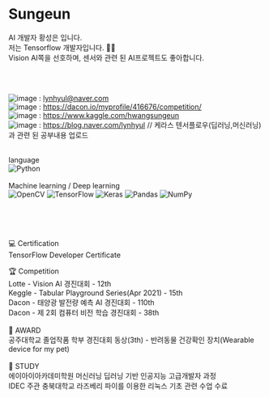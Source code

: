# Sungeun


AI 개발자 황성은 입니다.<br>
저는 Tensorflow 개발자입니다. 👨‍💻<br>
Vision AI쪽을 선호하며, 센서와 관련 된 AI프로젝트도 좋아합니다.<br>

<br>
<br>

![image](https://user-images.githubusercontent.com/76422150/117407263-4761d780-af49-11eb-952f-a55e12904f80.png)
 : lynhyul@naver.com <br>
![image](https://user-images.githubusercontent.com/76422150/117407065-f6ea7a00-af48-11eb-9892-f602751e5338.png) : https://dacon.io/myprofile/416676/competition/ <br>
![image](https://user-images.githubusercontent.com/76422150/117407129-12ee1b80-af49-11eb-8a4a-5a45128ccad7.png)
 : https://www.kaggle.com/hwangsungeun <br>
![image](https://user-images.githubusercontent.com/76422150/117407228-3913bb80-af49-11eb-9b23-db65e926c282.png)
 : https://blog.naver.com/lynhyul // 케라스 텐서플로우(딥러닝,머신러닝)과 관련 된 공부내용 업로드 <br>
<br>

language <br>
<img alt="Python" src="https://img.shields.io/badge/python-%2314354C.svg?&style=for-the-badge&logo=python&logoColor=white"/> <br>
<br>
Machine learning / Deep learning <br>
<img alt="OpenCV" src="https://img.shields.io/badge/opencv-%23white.svg?&style=for-the-badge&logo=opencv&logoColor=white"/> 
<img alt="TensorFlow" src="https://img.shields.io/badge/TensorFlow-%23FF6F00.svg?&style=for-the-badge&logo=TensorFlow&logoColor=white" /> 
<img alt="Keras" src="https://img.shields.io/badge/Keras-%23D00000.svg?&style=for-the-badge&logo=Keras&logoColor=white"/> 
<img alt="Pandas" src="https://img.shields.io/badge/pandas-%23150458.svg?&style=for-the-badge&logo=pandas&logoColor=white" /> 
<img alt="NumPy" src="https://img.shields.io/badge/numpy-%23013243.svg?&style=for-the-badge&logo=numpy&logoColor=white" /> 


<br>
<br>
<br>

💻 Certification <br>
TensorFlow Developer Certificate <br>

🏆 Competition <br>
Lotte - Vision AI 경진대회 - 12th <br>
Keggle - Tabular Playground Series(Apr 2021) - 15th <br>
Dacon - 태양광 발전량 예측 AI 경진대회 - 110th <br>
Dacon - 제 2회 컴퓨터 비전 학습 경진대회 - 38th <br>
<br>
🏅 AWARD <br>
공주대학교 졸업작품 학부 경진대회 동상(3th) - 반려동물 건강확인 장치(Wearable device for my pet) <br>
<br>
📖 STUDY <br>
에이아이아카데미학원 머신러닝 딥러닝 기반 인공지능 고급개발자 과정 <br>
IDEC 주관 충북대학교	라즈베리 파이를 이용한 리눅스 기초 관련 수업 수료 <br>
